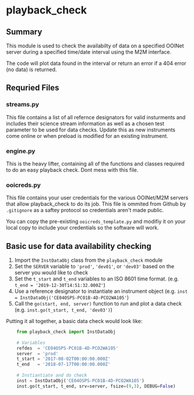 # playback_check
## Summary
This module is used to check the availabilty of data on a specified OOINet server during a specified time/date interval using the M2M interface.

The code will plot data found in the interval or return an error if a 404 error (no data) is returned.

## Requried Files
### streams.py
This file contains a list of all refernce designators for valid insturments and includes their science stream information as well as a chosen test parameter to be used for data checks. Update this as new instruments come online or when preload is modified for an existing instrument.

### engine.py
This is the heavy lifter, containing all of the functions and classes required to do an easy playback check. Dont mess with this file.

### ooicreds.py
This file contains your user credentials for the various OOINet/M2M servers that allow playback_check to do its job. This file is ommited from Github by `.gitignore` as a saftey protocol so credentials aren't made public.

You can copy the pre-existing `ooicreds_template.py` and modifiy it on your local copy to include your credentials so the software will work.

## Basic use for data availability checking
1. Import the `InstDataObj` class from the `playback_check` module
1. Set the `SERVER` variable to `'prod'`, `'dev01'`, or `'dev03'` based on the server you would like to check
1. Set the `t_start` and `t_end` variables to an ISO 8601 time format. (e.g. `t_end = '2019-12-30T14:51:32.000Z'`)
1. Use a reference designator to instantiate an instrument object (e.g. `inst = InstDataObj('CE04OSPS-PC01B-4D-PCO2WA105'`)
1. Call the `go(start, end, server)` function to run and plot a data check (e.g. `inst.go(t_start, t_end, 'dev03')`)

Putting it all together, a basic data check would look like:
```python
    from playback_check import InstDataObj
    
    # Variables
    refdes  = 'CE04OSPS-PC01B-4D-PCO2WA105'
    server  = 'prod'
    t_start = '2017-08-02T00:00:00.000Z'
    t_end   = '2018-07-17T00:00:00.000Z'
    
    # Instiantiate and do check
    inst = InstDataObj('CE04OSPS-PC01B-4D-PCO2WA105')
    inst.go(t_start, t_end, srv=server, fsize=(9,3), DEBUG=False)
